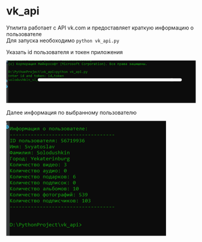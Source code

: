 # vk_api
Утилита работает с API vk.com и предоставляет краткую информацию о пользователе  
Для запуска необоходимо  `python vk_api.py`  

Указать id пользователя и токен приложения   

![alt-текст](examples/enter.png)   

Далее информация по выбранному пользователю  

![alt-текст](examples/response.png)   

